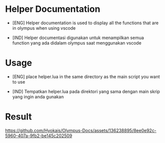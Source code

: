# Helper Documentation
* [ENG]
Helper documentation is used to display all the functions that are in olympus when using vscode

* [IND]
Helper documentasi digunakan untuk menampilkan semua function yang ada didalam olympus saat menggunakan vscode

# Usage
* [ENG]
place helper.lua in the same directory as the main script you want to use

* [IND]
Tempatkan helper.lua pada direktori yang sama dengan main skrip yang ingin anda gunakan

# Result
https://github.com/Hyokais/Olympus-Docs/assets/136238895/8ee0e92c-5960-407a-9fb2-be145c202509

